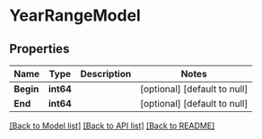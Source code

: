 # YearRangeModel

## Properties
Name | Type | Description | Notes
------------ | ------------- | ------------- | -------------
**Begin** | **int64** |  | [optional] [default to null]
**End** | **int64** |  | [optional] [default to null]

[[Back to Model list]](../README.md#documentation-for-models) [[Back to API list]](../README.md#documentation-for-api-endpoints) [[Back to README]](../README.md)


